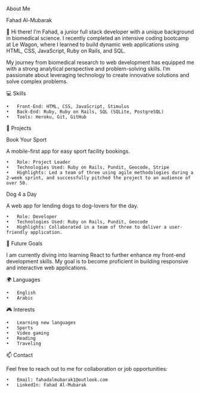 About Me

Fahad Al-Mubarak

👋 Hi there! I’m Fahad, a junior full stack developer with a unique background in biomedical science. I recently completed an intensive coding bootcamp at Le Wagon, where I learned to build dynamic web applications using HTML, CSS, JavaScript, Ruby on Rails, and SQL.

My journey from biomedical research to web development has equipped me with a strong analytical perspective and problem-solving skills. I’m passionate about leveraging technology to create innovative solutions and solve complex problems.

💻 Skills

	•	Front-End: HTML, CSS, JavaScript, Stimulus
	•	Back-End: Ruby, Ruby on Rails, SQL (SQLite, PostgreSQL)
	•	Tools: Heroku, Git, GitHub

🌟 Projects

Book Your Sport

A mobile-first app for easy sport facility bookings.

	•	Role: Project Leader
	•	Technologies Used: Ruby on Rails, Pundit, Geocode, Stripe
	•	Highlights: Led a team of three using agile methodologies during a 2-week sprint, and successfully pitched the project to an audience of over 50.

Dog 4 a Day

A web app for lending dogs to dog-lovers for the day.

	•	Role: Developer
	•	Technologies Used: Ruby on Rails, Pundit, Geocode
	•	Highlights: Collaborated in a team of three to deliver a user-friendly application.

🎯 Future Goals

I am currently diving into learning React to further enhance my front-end development skills. My goal is to become proficient in building responsive and interactive web applications.

🌍 Languages

	•	English
	•	Arabic

🎮 Interests

	•	Learning new languages
	•	Sports
	•	Video gaming
	•	Reading
	•	Traveling

📫 Contact

Feel free to reach out to me for collaboration or job opportunities:

	•	Email: fahadalmubarak1@outlook.com
	•	LinkedIn: Fahad Al-Mubarak
